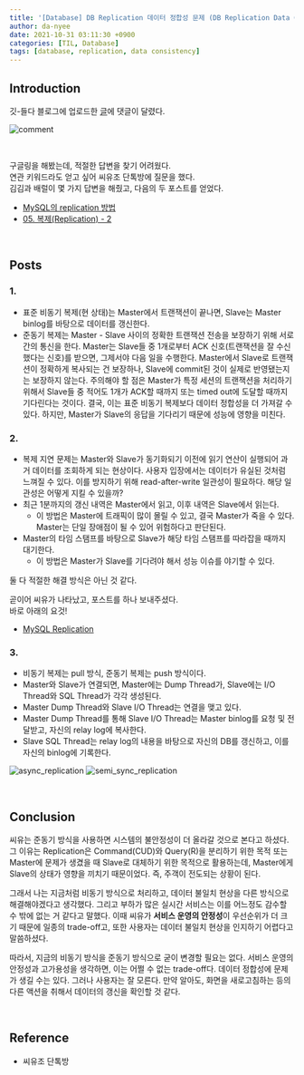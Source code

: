 ```yaml
---
title: '[Database] DB Replication 데이터 정합성 문제 (DB Replication Data Consistency Issue)'
author: da-nyee
date: 2021-10-31 03:11:30 +0900
categories: [TIL, Database]
tags: [database, replication, data consistency]
---
```


## Introduction

깃-들다 블로그에 업로드한 [글](http://tech.pick-git.com/why-db-replication-is-set-up/)에 댓글이 달렸다.<br/>

![comment](https://user-images.githubusercontent.com/50176238/139308053-a289438d-6743-40cc-a29c-c9c16e96e3cc.png)

<br/>

구글링을 해봤는데, 적절한 답변을 찾기 어려웠다.<br/>
연관 키워드라도 얻고 싶어 씨유조 단톡방에 질문을 했다.<br/>
김김과 배럴이 몇 가지 답변을 해줬고, 다음의 두 포스트를 얻었다.<br/>

- [MySQL의 replication 방법](https://m.blog.naver.com/PostView.naver?isHttpsRedirect=true&blogId=parkjy76&logNo=221593987859)
- [05. 복제(Replication) - 2](https://seamless.tistory.com/58)

<br/>

## Posts

### 1.

- 표준 비동기 복제(현 상태)는 Master에서 트랜잭션이 끝나면, Slave는 Master binlog를 바탕으로 데이터를 갱신한다.
- 준동기 복제는 Master - Slave 사이의 정확한 트랜잭션 전송을 보장하기 위해 서로간의 통신을 한다. Master는 Slave들 중 1개로부터 ACK 신호(트랜잭션을 잘 수신했다는 신호)를 받으면, 그제서야 다음 일을 수행한다. Master에서 Slave로 트랜잭션이 정확하게 복사되는 건 보장하나, Slave에 commit된 것이 실제로 반영됐는지는 보장하지 않는다. 주의해야 할 점은 Master가 특정 세션의 트랜잭션을 처리하기 위해서 Slave들 중 적어도 1개가 ACK할 때까지 또는 timed out에 도달할 때까지 기다린다는 것이다. 결국, 이는 표준 비동기 복제보다 데이터 정합성을 더 가져갈 수 있다. 하지만, Master가 Slave의 응답을 기다리기 때문에 성능에 영향을 미친다.

### 2.

- 복제 지연 문제는 Master와 Slave가 동기화되기 이전에 읽기 연산이 실행되어 과거 데이터를 조회하게 되는 현상이다. 사용자 입장에서는 데이터가 유실된 것처럼 느껴질 수 있다. 이를 방지하기 위해 read-after-write 일관성이 필요하다. 해당 일관성은 어떻게 지킬 수 있을까?
- 최근 1분까지의 갱신 내역은 Master에서 읽고, 이후 내역은 Slave에서 읽는다.
    - 이 방법은 Master에 트래픽이 많이 몰릴 수 있고, 결국 Master가 죽을 수 있다. Master는 단일 장애점이 될 수 있어 위험하다고 판단된다.
- Master의 타임 스탬프를 바탕으로 Slave가 해당 타임 스탬프를 따라잡을 때까지 대기한다.
    - 이 방법은 Master가 Slave를 기다려야 해서 성능 이슈를 야기할 수 있다.

둘 다 적절한 해결 방식은 아닌 것 같다.<br/>

곧이어 씨유가 나타났고, 포스트를 하나 보내주셨다.<br/>
바로 아래의 요것!<br/>

- [MySQL Replication](https://ssup2.github.io/theory_analysis/MySQL_Replication/)

### 3.

- 비동기 복제는 pull 방식, 준동기 복제는 push 방식이다.
- Master와 Slave가 연결되면, Master에는 Dump Thread가, Slave에는 I/O Thread와 SQL Thread가 각각 생성된다.
- Master Dump Thread와 Slave I/O Thread는 연결을 맺고 있다.
- Master Dump Thread를 통해 Slave I/O Thread는 Master binlog를 요청 및 전달받고, 자신의 relay log에 복사한다.
- Slave SQL Thread는 relay log의 내용을 바탕으로 자신의 DB를 갱신하고, 이를 자신의 binlog에 기록한다.

![async_replication](https://user-images.githubusercontent.com/50176238/139540810-73daac53-7710-4912-b390-36f80b359a5d.png)
![semi_sync_replication](https://user-images.githubusercontent.com/50176238/139540821-a5d17de9-80dd-4a42-9989-bbe6d8367e21.png)

<br/>

## Conclusion

씨유는 준동기 방식을 사용하면 시스템의 불안정성이 더 올라갈 것으로 본다고 하셨다. 그 이유는 Replication은 Command(CUD)와 Query(R)을 분리하기 위한 목적 또는 Master에 문제가 생겼을 때 Slave로 대체하기 위한 목적으로 활용하는데, Master에게 Slave의 상태가 영향을 끼치기 때문이었다. 즉, 주객이 전도되는 상황이 된다.<br/>

그래서 나는 지금처럼 비동기 방식으로 처리하고, 데이터 불일치 현상을 다른 방식으로 해결해야겠다고 생각했다. 그리고 부하가 많은 실시간 서비스는 이를 어느정도 감수할 수 밖에 없는 거 같다고 말했다. 이때 씨유가 <b>서비스 운영의 안정성</b>이 우선순위가 더 크기 때문에 일종의 trade-off고, 또한 사용자는 데이터 불일치 현상을 인지하기 어렵다고 말씀하셨다.<br/>

따라서, 지금의 비동기 방식을 준동기 방식으로 굳이 변경할 필요는 없다. 서비스 운영의 안정성과 고가용성을 생각하면, 이는 어쩔 수 없는 trade-off다. 데이터 정합성에 문제가 생길 수는 있다. 그러나 사용자는 잘 모른다. 만약 알아도, 화면을 새로고침하는 등의 다른 액션을 취해서 데이터의 갱신을 확인할 것 같다.<br/>

<br/>

## Reference

- 씨유조 단톡방